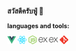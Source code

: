 ### สวัสดีครับฟู่ 👋

**languages and tools:**  

<code><img height="20" src="https://github.com/theerasakkeng/theerasakkeng/blob/main/assets/vuejs.svg"></code>
<code><img height="20" src="https://github.com/theerasakkeng/theerasakkeng/blob/main/assets/reactjs.svg"></code>
<code><img height="20" src="https://github.com/theerasakkeng/theerasakkeng/blob/main/assets/nodejs.svg"></code>
<code><img height="20" src="https://github.com/theerasakkeng/theerasakkeng/blob/main/assets/expressjs.svg"></code>
<code><img height="20" src="https://github.com/theerasakkeng/theerasakkeng/blob/main/assets/expressjs.svg"></code>
<code><img height="20" src="https://github.com/theerasakkeng/theerasakkeng/blob/main/assets/git-scm.svg"></code>

<!--
**theerasakkeng/theerasakkeng** is a ✨ _special_ ✨ repository because its `README.md` (this file) appears on your GitHub profile.

Here are some ideas to get you started:

- 🔭 I’m currently working on ...
- 🌱 I’m currently learning ...
- 👯 I’m looking to collaborate on ...
- 🤔 I’m looking for help with ...
- 💬 Ask me about ...
- 📫 How to reach me: ...
- 😄 Pronouns: ...
- ⚡ Fun fact: ...
-->

